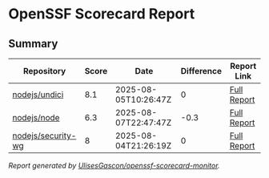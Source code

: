 # OpenSSF Scorecard Report

## Summary

| Repository | Score | Date | Difference | Report Link |
| -- | -- | -- | -- | -- |
| [nodejs/undici](https://github.com/nodejs/undici) | 8.1 | 2025-08-05T10:26:47Z | 0 | [Full Report](https://deps.dev/project/github/nodejs%2Fundici) |
| [nodejs/node](https://github.com/nodejs/node) | 6.3 | 2025-08-07T22:47:47Z | -0.3 | [Full Report](https://deps.dev/project/github/nodejs%2Fnode) |
| [nodejs/security-wg](https://github.com/nodejs/security-wg) | 8 | 2025-08-04T21:26:19Z | 0 | [Full Report](https://deps.dev/project/github/nodejs%2Fsecurity-wg) |

_Report generated by [UlisesGascon/openssf-scorecard-monitor](https://github.com/UlisesGascon/openssf-scorecard-monitor)._